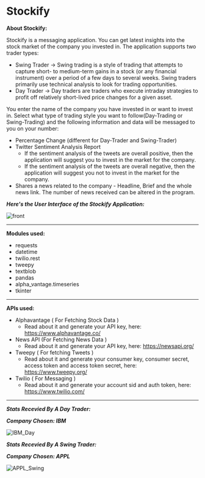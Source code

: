 # Stockify

**About Stockify:**

Stockify is a messaging application. You can get latest insights into the stock market of the company you invested in. The application supports two trader types:

- Swing Trader -> Swing trading is a style of trading that attempts to capture short- to medium-term gains in a stock (or any financial instrument) over a period of a few days to several weeks. Swing traders primarily use technical analysis to look for trading opportunities.
- Day Trader -> Day traders are traders who execute intraday strategies to profit off relatively short-lived price changes for a given asset.

You enter the name of the company you have invested in or want to invest in. Select what type of trading style you want to follow(Day-Trading or Swing-Trading) and the following information and data will be messaged to you on your number:

- Percentage Change (different for Day-Trader and Swing-Trader)
- Twitter Sentiment Analysis Report
  - If the sentiment analysis of the tweets are overall positive, then the application will suggest you to invest in the market for the company.
  - If the sentiment analysis of the tweets are overall negative, then the application will suggest you not to invest in the market for the company.
- Shares a news related to the company - Headline, Brief and the whole news link. The number of news received can be altered in the program.


***Here's the User Interface of the Stockify Application:***

![front](https://user-images.githubusercontent.com/68421513/133963429-d969c97e-5c59-48c0-9399-87b703b01366.jpg)

---

**Modules used:** 

- requests
- datetime
- twilio.rest
- tweepy
- textblob
- pandas
- alpha_vantage.timeseries
- tkinter

---

**APIs used:**

- Alphavantage ( For Fetching Stock Data ) 
  - Read about it and generate your API key, here: https://www.alphavantage.co/
- News API (For Fetching News Data )
  - Read about it and generate your API key, here: https://newsapi.org/
- Tweepy ( For fetching Tweets )
  - Read about it and generate your consumer key, consumer secret, access token and access token secret, here: https://www.tweepy.org/
- Twilio ( For Messaging )
  - Read about it and generate your account sid and auth token, here: https://www.twilio.com/

---

***Stats Recevied By A Day Trader:***

***Company Chosen: IBM***

![IBM_Day](https://user-images.githubusercontent.com/68421513/133965096-bf1c92ea-4e5a-4c53-9c22-61bc4a00611c.jpg)


***Stats Recevied By A Swing Trader:***

***Company Chosen: APPL***

![APPL_Swing](https://user-images.githubusercontent.com/68421513/133965248-363deaf0-73aa-4fd0-9b98-6fef5ac26452.jpg)
